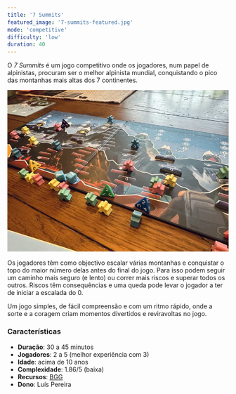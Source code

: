 ```yaml
---
title: '7 Summits'
featured_image: '7-summits-featured.jpg'
mode: 'competitive'
difficulty: 'low'
duration: 40
---
```

O *7 Summits* é um jogo competitivo onde os jogadores, num papel de alpinistas, procuram ser o melhor alpinista mundial, conquistando o pico das montanhas mais altas dos 7 continentes.

<!--more-->

![7 Summits board setup](7-summits-featured.jpg)

Os jogadores têm como objectivo escalar várias montanhas e conquistar o topo do maior número delas antes do final do jogo. Para isso podem seguir um caminho mais seguro (e lento) ou correr mais riscos e superar todos os outros. Riscos têm consequências e uma queda pode levar o jogador a ter de iniciar a escalada do 0.

Um jogo simples, de fácil compreensão e com um ritmo rápido, onde a sorte e a coragem criam momentos divertidos e reviravoltas no jogo.

### Características

- **Duração**: 30 a 45 minutos
- **Jogadores**: 2 a 5 (melhor experiência com 3)
- **Idade**: acima de 10 anos
- **Complexidade**: 1.86/5 (baixa)
- **Recursos**: [BGG](https://boardgamegeek.com/boardgame/275213/7-summits)
- **Dono**: Luís Pereira
